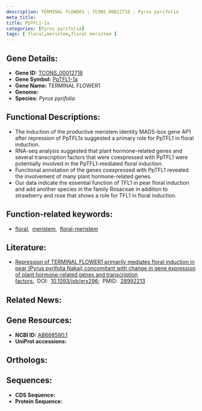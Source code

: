 ```yaml
---
description: TERMINAL FLOWER1 ; TCONS_00012718 ; Pyrus pyrifolia
meta_title:
title: PpTFL1-1a
categories: [Pyrus pyrifolia]
tags: [ floral,meristem,floral meristem ]
---
```


## Gene Details:
- **Gene ID:** [TCONS_00012718]()
- **Gene Symbol:** <u>PpTFL1-1a</u>
- **Gene Name:** TERMINAL FLOWER1
- **Genome:** []()
- **Species:** *Pyrus pyrifolia*

## Functional Descriptions:
   - The induction of the productive meristem identity MADS-box gene AP1 after repression of PpTFL1s suggested a primary role for PpTFL1 in floral induction.
   - RNA-seq analysis suggested that plant hormone-related genes and several transcription factors that were coexpressed with PpTFL1 were potentially involved in the PpTFL1-mediated floral induction.
   - Functional annotation of the genes coexpressed with PpTFL1 revealed the involvement of many plant hormone-related genes.
   - Our data indicate the essential function of TFL1 in pear floral induction and add another species in the family Rosaceae in addition to strawberry and rose that shows a role for TFL1 in floral induction.

## Function-related keywords:
   - [floral](/tags/floral/),&nbsp;&nbsp;[meristem](/tags/meristem/),&nbsp;&nbsp;[floral-meristem](/tags/floral-meristem/)

## Literature:
   - [Repression of TERMINAL FLOWER1 primarily mediates floral induction in pear (Pyrus pyrifolia Nakai) concomitant with change in gene expression of plant hormone-related genes and transcription factors.](https://doi.org/10.1093/jxb/erx296)&nbsp;&nbsp;DOI:&nbsp;&nbsp;[10.1093/jxb/erx296](https://doi.org/10.1093/jxb/erx296);&nbsp;&nbsp;PMID:&nbsp;&nbsp;[28992213](https://pubmed.ncbi.nlm.nih.gov/28992213/)

## Related News:

## Gene Resources:
- **NCBI ID:**  [AB668580.1](https://www.ncbi.nlm.nih.gov/gene/?term=AB668580.1)
- **UniProt accessions:**  [](https://www.uniprot.org/uniprotkb//entry)

## Orthologs:

## Sequences:
- **CDS Sequence:**
- **Protein Sequence:**
